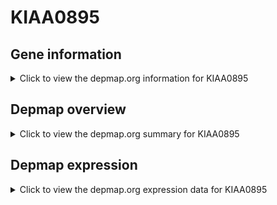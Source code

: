 <h1>KIAA0895</h1>

<h2>Gene information</h2>
<details>
  <summary>Click to view the depmap.org information for KIAA0895</summary>
  <iframe src="https://depmap.org/portal/gene/KIAA0895?tab=about" style="border:none;width:100%;height:800px"></iframe>
</details>

<h2>Depmap overview</h2>
<details>
  <summary>Click to view the depmap.org summary for KIAA0895</summary>
  <iframe src="https://depmap.org/portal/gene/KIAA0895?tab=overview" style="border:none;width:100%;height:800px"></iframe>
</details>

<h2>Depmap expression</h2>
<details>
  <summary>Click to view the depmap.org expression data for KIAA0895</summary>
  <iframe src="https://depmap.org/portal/gene/KIAA0895?tab=characterization" style="border:none;width:100%;height:800px"></iframe>
</details>


<!--
<h2>Reactome Pathway diagram</h2>
<details>
  <summary>Click to view Reactome pathway for KIAA0895</summary>
  PNAME
</details>
-->


